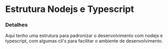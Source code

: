 
# Estrutura Nodejs e Typescript



### Detalhes
Aqui tenho uma estrutura para padronizar o desenvolvimento com nodejs e typescript, com algumas cli's para facilitar o ambiente de desenvolvimento.
